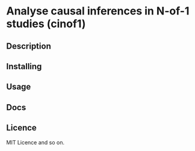 # Analyse causal inferences in N-of-1 studies (cinof1)

## Description

## Installing

## Usage

## Docs

## Licence

MIT Licence and so on. 


